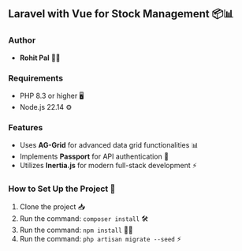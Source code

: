 ## Laravel with Vue for Stock Management 📦📊

### Author
- **Rohit Pal** 👨‍💻

### Requirements
- PHP 8.3 or higher 🖥️
- Node.js 22.14 ⚙️

### Features
- Uses **AG-Grid** for advanced data grid functionalities 📊
- Implements **Passport** for API authentication 🔐
- Utilizes **Inertia.js** for modern full-stack development ⚡

### How to Set Up the Project 🚀

1. Clone the project 📥
2. Run the command: `composer install` 🛠️
3. Run the command: `npm install` 🧑‍💻
4. Run the command: `php artisan migrate --seed` ⚡
